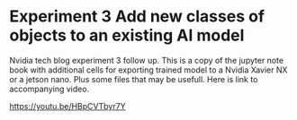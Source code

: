 # Experiment 3 Add new classes of objects to an existing AI model
 Nvidia tech blog experiment 3 follow up.
This is a copy of the jupyter note book with additional cells for 
exporting trained model to a Nvidia Xavier NX or a jetson nano.
Plus some files that may be usefull.
Here is link to accompanying video.

https://youtu.be/HBpCVTbyr7Y
